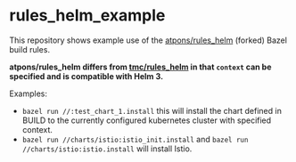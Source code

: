 # rules_helm_example

This repository shows example use of the [atpons/rules_helm](https://github.com/atpons/rules_helm) (forked) Bazel build
rules.

**atpons/rules_helm differs from [tmc/rules_helm](https://github.com/tmc/rules_helm) in that `context` can be specified and is compatible with Helm 3.**

Examples:
* `bazel run //:test_chart_1.install` this will install the chart defined in BUILD to the currently configured kubernetes cluster with specified context.
* `bazel run //charts/istio:istio_init.install` and `bazel run //charts/istio:istio.install` will install Istio.
